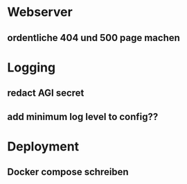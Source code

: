 # Webserver
## ordentliche 404 und 500 page machen

# Logging
## redact AGI secret
## add minimum log level to config??

# Deployment
## Docker compose schreiben


